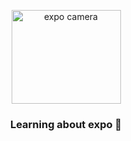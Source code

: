 <p align="center">
  <img src=".github/assets/logo.svg" height="150" width="175" alt="expo camera" />
</p>

<h3 align="center">
  Learning about expo 🚀
</h3>

<br>

<div align="center">

</div>